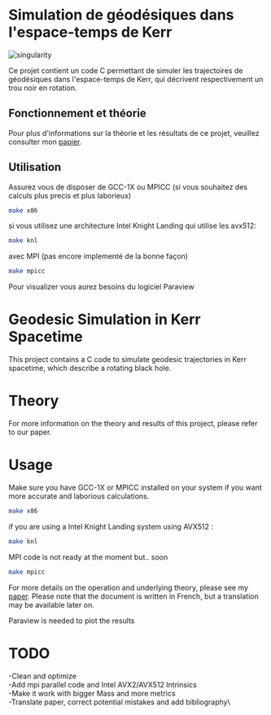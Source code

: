 # Simulation de géodésiques dans l'espace-temps de Kerr 

![singularity](https://github.com/at0m741/Kerr_Geodesics/assets/20189027/77c3b1ed-d70e-4319-81d4-32004044a585)

Ce projet contient un code C permettant de simuler les trajectoires de géodésiques dans l'espace-temps de Kerr, qui décrivent respectivement un trou noir en rotation.

## Fonctionnement et théorie

Pour plus d'informations sur la théorie et les résultats de ce projet, veuillez consulter mon [papier](Simulation_de_trajectoires_de_geodesiques.pdf). 

## Utilisation 

Assurez vous de disposer de GCC-1X ou MPICC (si vous souhaitez des calculs plus precis et plus laborieux) 

```bash
make x86
```
si vous utilisez une architecture Intel Knight Landing qui utilise les avx512:

```bash
make knl
```
avec MPI (pas encore implementé de la bonne façon)

```bash
make mpicc
```
Pour visualizer vous aurez besoins du logiciel Paraview

# Geodesic Simulation in Kerr Spacetime
This project contains a C code to simulate geodesic trajectories in Kerr spacetime, which describe a rotating black hole.

# Theory
For more information on the theory and results of this project, please refer to our paper.

# Usage
Make sure you have GCC-1X or MPICC installed on your system if you want more accurate and laborious calculations.
```bash
make x86
```
if you are using a Intel Knight Landing system using AVX512 :
```bash
make knl
```
MPI code is not ready at the moment but.. soon
```bash
make mpicc
```
For more details on the operation and underlying theory, please see my [paper](Simulation_de_trajectoires_de_geodesiques.pdf).
Please note that the document is written in French, but a translation may be available later on.

Paraview is needed to plot the results


# TODO

-Clean and optimize \
-Add mpi parallel code and Intel AVX2/AVX512 Intrinsics \
-Make it work with bigger Mass and more metrics \
-Translate paper, correct potential mistakes and add bibliography\


